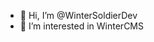 - 👋 Hi, I’m @WinterSoldierDev
- 👀 I’m interested in WinterCMS


<!---
WinterSoldierDev/WinterSoldierDev is a ✨ special ✨ repository because its `README.md` (this file) appears on your GitHub profile.
You can click the Preview link to take a look at your changes.
--->
